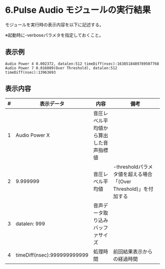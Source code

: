 # 6.Pulse Audio モジュールの実行結果

モジュールを実行時の表示内容を以下に記述する。

※起動時に-verboseパラメタを指定しておくこと。



## 表示例

```
Audio Power 4 0.002372, datalen:512 timeDiff(nsec):1638518489789507768
Audio Power 7 0.016089(Over Threshold), datalen:512 timeDiff(nsec):13963693 
```

  

## 表示内容

| #    | 表示データ                  | 内容                                   | 備考                                                         |
| ---- | --------------------------- | -------------------------------------- | ------------------------------------------------------------ |
| 1    | Audio Power X               | 音圧レベル平均値から算出した音声指標値 |                                                              |
| 2    | 9.999999                    | 音圧レベル平均値                       | -thresholdパラメタ値を超える場合「(Over Threshold)」を付加する |
| 3    | datalen: 999                | 音声データ取り込みバッファサイズ       |                                                              |
| 4    | timeDiff(nsec):999999999999 | 処理時間                               | 前回結果表示からの経過時間                                   |

 
